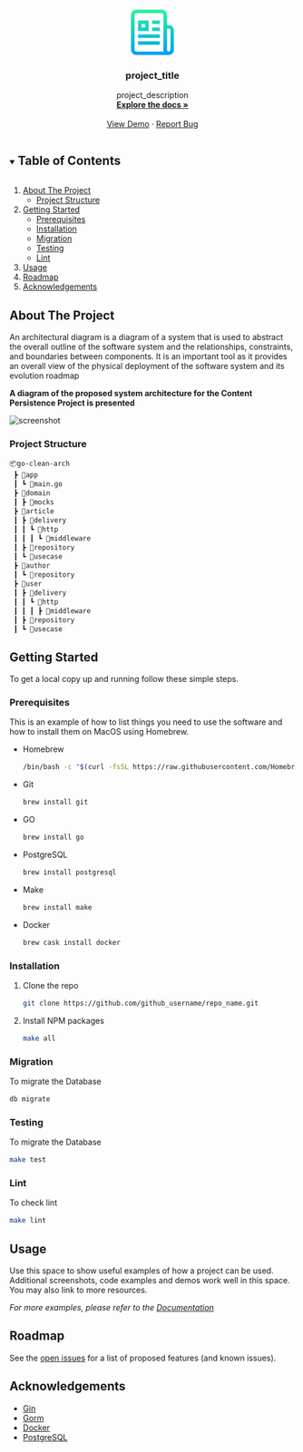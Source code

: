 
<!-- PROJECT LOGO -->
<br />
<p align="center">
  <a href="https://github.com/github_username/repo_name">
    <img src="images/logo.png" alt="Logo" width="80" height="80">
  </a>

  <h3 align="center">project_title</h3>

  <p align="center">
    project_description
    <br />
    <a href="https://github.com/github_username/repo_name"><strong>Explore the docs »</strong></a>
    <br />
    <br />
    <a href="https://github.com/github_username/repo_name">View Demo</a>
    ·
    <a href="https://github.com/github_username/repo_name/issues">Report Bug</a>
  </p>
</p>



<!-- TABLE OF CONTENTS -->
<details open="open">
  <summary><h2 style="display: inline-block">Table of Contents</h2></summary>
  <ol>
    <li>
      <a href="#about-the-project">About The Project</a>
      <ul>
        <li><a href="#project-structure">Project Structure</a></li>
      </ul>
    </li>
    <li>
      <a href="#getting-started">Getting Started</a>
      <ul>
        <li><a href="#prerequisites">Prerequisites</a></li>
        <li><a href="#installation">Installation</a></li>
        <li><a href="#migration">Migration</a></li>
        <li><a href="#testing">Testing</a></li>
        <li><a href="#lint">Lint</a></li>
      </ul>
    </li>
    <li><a href="#usage">Usage</a></li>
    <li><a href="#roadmap">Roadmap</a></li>
    <li><a href="#acknowledgements">Acknowledgements</a></li>
  </ol>
</details>



<!-- ABOUT THE PROJECT -->
## About The Project

An architectural diagram is a diagram of a system that is used to abstract the overall outline of the software system and the relationships, constraints, and boundaries between components. It is an important tool as it provides an overall view of the physical deployment of the software system and its evolution roadmap

**A diagram of the proposed system architecture for the Content Persistence Project is presented**

![screenshot](https://upload.wikimedia.org/wikipedia/commons/f/f2/Content_persistence.system_architecture.diagram.svg)



### Project Structure

```
📦go-clean-arch
 ┣ 📂app
 ┃ ┗ 📜main.go
 ┣ 📂domain
 ┃ ┣ 📂mocks
 ┣ 📂article
 ┃ ┣ 📂delivery
 ┃ ┃ ┗ 📂http
 ┃ ┃ ┃ ┗ 📂middleware
 ┃ ┣ 📂repository
 ┃ ┗ 📂usecase
 ┣ 📂author
 ┃ ┗ 📂repository
 ┣ 📂user
 ┃ ┣ 📂delivery
 ┃ ┃ ┗ 📂http
 ┃ ┃ ┃ ┣ 📂middleware
 ┃ ┣ 📂repository
 ┃ ┗ 📂usecase
 ```


<!-- GETTING STARTED -->
## Getting Started

To get a local copy up and running follow these simple steps.

### Prerequisites

This is an example of how to list things you need to use the software and how to install them on MacOS using Homebrew.

* Homebrew
  ```sh
  /bin/bash -c "$(curl -fsSL https://raw.githubusercontent.com/Homebrew/install/master/install.sh)" brew doctor
  ```

* Git
  ```sh
  brew install git
  ```
* GO
  ```sh
  brew install go
  ```
* PostgreSQL
  ```sh
  brew install postgresql
  ```
* Make 
  ```sh
  brew install make
  ```
* Docker
  ```sh
  brew cask install docker
  ```

### Installation

1. Clone the repo
   ```sh
   git clone https://github.com/github_username/repo_name.git
   ```
2. Install NPM packages
   ```sh
   make all
   ```


### Migration

To migrate the Database
   ```sh
   db migrate
   ```

### Testing

To migrate the Database
   ```sh
   make test
   ```


### Lint

To check lint
   ```sh
   make lint
   ```

<!-- USAGE EXAMPLES -->
## Usage

Use this space to show useful examples of how a project can be used. Additional screenshots, code examples and demos work well in this space. You may also link to more resources.

_For more examples, please refer to the [Documentation](https://example.com)_



<!-- ROADMAP -->
## Roadmap

See the [open issues](https://github.com/github_username/repo_name/issues) for a list of proposed features (and known issues).



<!-- ACKNOWLEDGEMENTS -->
## Acknowledgements

* [Gin](https://gin-gonic.com)
* [Gorm](https://gorm.io)
* [Docker](https://www.docker.com)
* [PostgreSQL](https://www.postgresql.org)





<!-- MARKDOWN LINKS & IMAGES -->
<!-- https://www.markdownguide.org/basic-syntax/#reference-style-links -->
[contributors-shield]: https://img.shields.io/github/contributors/github_username/repo.svg?style=for-the-badge
[contributors-url]: https://github.com/github_username/repo/graphs/contributors
[forks-shield]: https://img.shields.io/github/forks/github_username/repo.svg?style=for-the-badge
[forks-url]: https://github.com/github_username/repo/network/members
[stars-shield]: https://img.shields.io/github/stars/github_username/repo.svg?style=for-the-badge
[stars-url]: https://github.com/github_username/repo/stargazers
[issues-shield]: https://img.shields.io/github/issues/github_username/repo.svg?style=for-the-badge
[issues-url]: https://github.com/github_username/repo/issues
[license-shield]: https://img.shields.io/github/license/github_username/repo.svg?style=for-the-badge
[license-url]: https://github.com/github_username/repo/blob/master/LICENSE.txt
[linkedin-shield]: https://img.shields.io/badge/-LinkedIn-black.svg?style=for-the-badge&logo=linkedin&colorB=555
[linkedin-url]: https://linkedin.com/in/github_username
